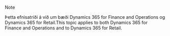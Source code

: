 > [!NOTE]
> <span data-ttu-id="64e8c-101">Þetta efnisatriði á við um bæði Dynamics 365 for Finance and Operations og Dynamics 365 for Retail.</span><span class="sxs-lookup"><span data-stu-id="64e8c-101">This topic applies to both Dynamics 365 for Finance and Operations and to Dynamics 365 for Retail.</span></span> 